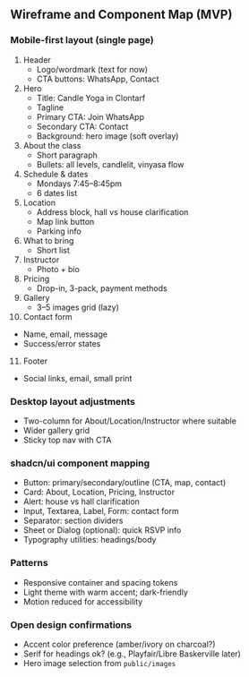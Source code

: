 ## Wireframe and Component Map (MVP)

### Mobile-first layout (single page)
1. Header
   - Logo/wordmark (text for now)
   - CTA buttons: WhatsApp, Contact
2. Hero
   - Title: Candle Yoga in Clontarf
   - Tagline
   - Primary CTA: Join WhatsApp
   - Secondary CTA: Contact
   - Background: hero image (soft overlay)
3. About the class
   - Short paragraph
   - Bullets: all levels, candlelit, vinyasa flow
4. Schedule & dates
   - Mondays 7:45–8:45pm
   - 6 dates list
5. Location
   - Address block, hall vs house clarification
   - Map link button
   - Parking info
6. What to bring
   - Short list
7. Instructor
   - Photo + bio
8. Pricing
   - Drop-in, 3-pack, payment methods
9. Gallery
   - 3–5 images grid (lazy)
10. Contact form
   - Name, email, message
   - Success/error states
11. Footer
   - Social links, email, small print

### Desktop layout adjustments
- Two-column for About/Location/Instructor where suitable
- Wider gallery grid
- Sticky top nav with CTA

### shadcn/ui component mapping
- Button: primary/secondary/outline (CTA, map, contact)
- Card: About, Location, Pricing, Instructor
- Alert: house vs hall clarification
- Input, Textarea, Label, Form: contact form
- Separator: section dividers
- Sheet or Dialog (optional): quick RSVP info
- Typography utilities: headings/body

### Patterns
- Responsive container and spacing tokens
- Light theme with warm accent; dark-friendly
- Motion reduced for accessibility

### Open design confirmations
- Accent color preference (amber/ivory on charcoal?)
- Serif for headings ok? (e.g., Playfair/Libre Baskerville later)
- Hero image selection from `public/images`

